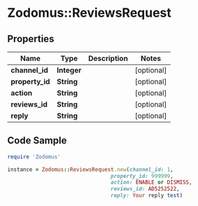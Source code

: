 # Zodomus::ReviewsRequest

## Properties

Name | Type | Description | Notes
------------ | ------------- | ------------- | -------------
**channel_id** | **Integer** |  | [optional] 
**property_id** | **String** |  | [optional] 
**action** | **String** |  | [optional] 
**reviews_id** | **String** |  | [optional] 
**reply** | **String** |  | [optional] 

## Code Sample

```ruby
require 'Zodomus'

instance = Zodomus::ReviewsRequest.new(channel_id: 1,
                                 property_id: 999999,
                                 action: ENABLE or DISMISS,
                                 reviews_id: AD5252522,
                                 reply: Your reply test)
```


